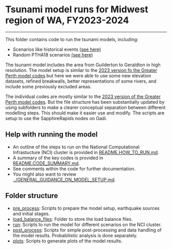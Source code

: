 # Tsunami model runs for Midwest region of WA, FY2023-2024
--------------------------------------------------

This folder contains code to run the tsunami models, including:
* Scenarios like historical events [(see here)](../../Greater_Perth/sources/like_historic/)
* Random PTHA18 scenarios [(see here)](../../Greater_Perth/sources/hazard/)

The tsunami model includes the area from Guilderton to Geraldton in high resolution. The model setup is similar to the [2023 version fo the Greater Perth model codes](../../greater_perth_revised2023/) but here we were able to use some new elevation datasets, refined breakwalls, better representations of some rivers, and include some previously excluded areas.

The individual codes are mostly similar to the [2023 version of the Greater Perth model codes](../../greater_perth_revised2023/). But the file structure has been substantially updated by using subfolders to make a clearer conceptual separation between different modelling steps. This should make it easier use and modify. The scripts are setup to use the SapphireRapids nodes on Gadi.

## Help with running the model
- An outline of the steps to run on the National Computational Infrastucture (NCI) cluster is provided in [README.HOW_TO_RUN.md](README.HOW_TO_RUN.md).
- A summary of the key codes is provided in [README.CODE_SUMMARY.md](README.CODE_SUMMARY.md).
- See comments within the code for further documentation.
- You might also want to review [../GENERAL_GUIDANCE_ON_MODEL_SETUP.md](../GENERAL_GUIDANCE_ON_MODEL_SETUP.md).

## Folder structure
- [pre_process](pre_process/): Scripts to prepare the model setup, earthquake sources and initial stages.
- [load_balance_files](load_balance_files/): Folder to store the load balance files.
- [run](run/): Scripts to run the model for different scenarios on the NCI cluster.
- [post_process](post_process/): Scripts for simple post-processing and data handling of the model results. Probabilistic analysis is done separately.
- [plots](plots/): Scripts to generate plots of the model results.
